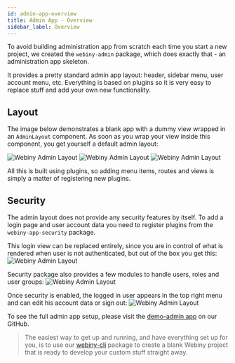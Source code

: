 ```yaml
---
id: admin-app-overview
title: Admin App - Overview
sidebar_label: Overview
---
```


To avoid building administration app from scratch each time you start a new project,
we created the `webiny-admin` package, which does exactly that - an administration app skeleton.

It provides a pretty standard admin app layout: header, sidebar menu, user account menu, etc.
Everything is based on plugins so it is very easy to replace stuff and add your own new functionality.

## Layout
The image below demonstrates a blank app with a dummy view wrapped in an `AdminLayout` component.
As soon as you wrap your view inside this component, you get yourself a default admin layout:

![Webiny Admin Layout](/img/developer-tutorials/admin-app-layout.png)
![Webiny Admin Layout](/img/developer-tutorials/admin-app-menu.png)
![Webiny Admin Layout](/img/developer-tutorials/admin-app-user-menu.png)

All this is built using plugins, so adding menu items, routes and views is
simply a matter of registering new plugins.

## Security
The admin layout does not provide any security features by itself. To add a login page
and user account data you need to register plugins from the `webiny-app-security` package.

This login view can be replaced entirely, since you are in control of what
is rendered when user is not authenticated, but out of the box you get this:
![Webiny Admin Layout](/img/developer-tutorials/admin-app-login.png)

Security package also provides a few modules to handle users, roles and user groups:
![Webiny Admin Layout](/img/developer-tutorials/admin-app-security-menu.png)

Once security is enabled, the logged in user appears in the top right menu and can edit his account data
or sign out:
![Webiny Admin Layout](/img/developer-tutorials/admin-app-security-user-menu.png)

To see the full admin app setup, please visit the [demo-admin app](https://github.com/Webiny/webiny-js/blob/master/packages/demo-admin/src) on our GitHub.

> The easiest way to get up and running, and have everything set up for you, is to use our [webiny-cli](https://www.npmjs.com/package/webiny-cli) package to create
a blank Webiny project that is ready to develop your custom stuff straight away.
